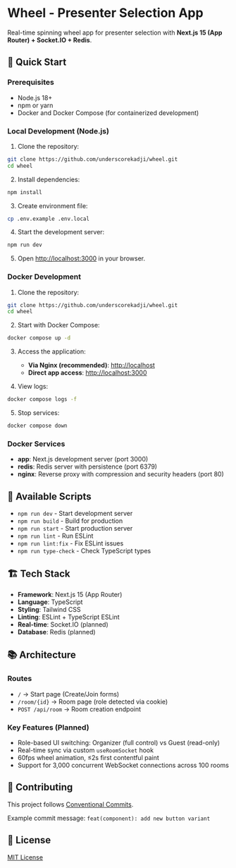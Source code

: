 # Wheel - Presenter Selection App

Real-time spinning wheel app for presenter selection with **Next.js 15 (App Router) + Socket.IO + Redis**.

## 🚀 Quick Start

### Prerequisites

- Node.js 18+
- npm or yarn
- Docker and Docker Compose (for containerized development)

### Local Development (Node.js)

1. Clone the repository:

```bash
git clone https://github.com/underscorekadji/wheel.git
cd wheel
```

2. Install dependencies:

```bash
npm install
```

3. Create environment file:

```bash
cp .env.example .env.local
```

4. Start the development server:

```bash
npm run dev
```

5. Open [http://localhost:3000](http://localhost:3000) in your browser.

### Docker Development

1. Clone the repository:

```bash
git clone https://github.com/underscorekadji/wheel.git
cd wheel
```

2. Start with Docker Compose:

```bash
docker compose up -d
```

3. Access the application:
   - **Via Nginx (recommended)**: [http://localhost](http://localhost)
   - **Direct app access**: [http://localhost:3000](http://localhost:3000)

4. View logs:

```bash
docker compose logs -f
```

5. Stop services:

```bash
docker compose down
```

### Docker Services

- **app**: Next.js development server (port 3000)
- **redis**: Redis server with persistence (port 6379)
- **nginx**: Reverse proxy with compression and security headers (port 80)

## 📝 Available Scripts

- `npm run dev` - Start development server
- `npm run build` - Build for production
- `npm run start` - Start production server
- `npm run lint` - Run ESLint
- `npm run lint:fix` - Fix ESLint issues
- `npm run type-check` - Check TypeScript types

## 🏗️ Tech Stack

- **Framework**: Next.js 15 (App Router)
- **Language**: TypeScript
- **Styling**: Tailwind CSS
- **Linting**: ESLint + TypeScript ESLint
- **Real-time**: Socket.IO (planned)
- **Database**: Redis (planned)

## 📚 Architecture

### Routes

- `/` → Start page (Create/Join forms)
- `/room/{id}` → Room page (role detected via cookie)
- `POST /api/room` → Room creation endpoint

### Key Features (Planned)

- Role-based UI switching: Organizer (full control) vs Guest (read-only)
- Real-time sync via custom `useRoomSocket` hook
- 60fps wheel animation, ≤2s first contentful paint
- Support for 3,000 concurrent WebSocket connections across 100 rooms

## 🤝 Contributing

This project follows [Conventional Commits](https://conventionalcommits.org/).

Example commit message: `feat(component): add new button variant`

## 📄 License

[MIT License](LICENSE)
